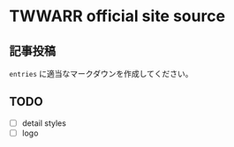 # TWWARR official site source

## 記事投稿

`entries` に適当なマークダウンを作成してください。  

## TODO

- [ ] detail styles
- [ ] logo
